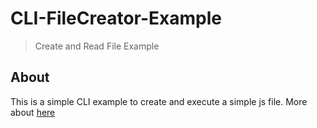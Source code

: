 # CLI-FileCreator-Example
> Create and Read File Example

## About
This is a simple CLI example to create and execute a simple js file.
More about [here](https://medium.com/@zeucxb/criando-cli-globais-com-nodejs-46f403e0f835#.abczxm55w)
